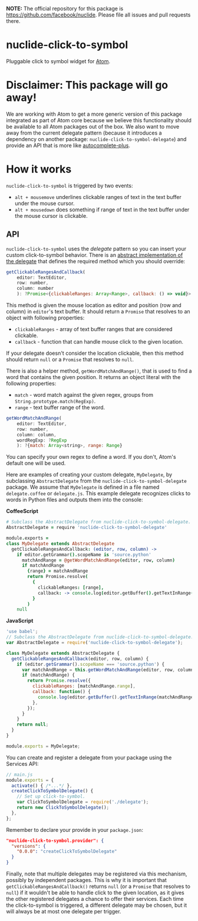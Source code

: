 **NOTE:** The official repository for this package is https://github.com/facebook/nuclide.
Please file all issues and pull requests there.

# nuclide-click-to-symbol

Pluggable click to symbol widget for [Atom](https://atom.io/).

# Disclaimer: This package will go away!

We are working with Atom to get a more generic version of this package integrated
as part of Atom core because we believe this functionality should be available to
all Atom packages out of the box. We also want to move away from the current
delegate pattern (because it introduces a dependency on another package:
`nuclide-click-to-symbol-delegate`) and provide
an API that is more like [autocomplete-plus](https://github.com/atom/autocomplete-plus).

# How it works

`nuclide-click-to-symbol` is triggered by two events:
- `alt + mousemove` underlines clickable ranges of text in the text buffer under
the mouse cursor.
- `alt + mousedown` does something if range of text in the text buffer under the
 mouse cursor is clickable.

## API

`nuclide-click-to-symbol` uses the *delegate* pattern so you can insert your
custom click-to-symbol behavior. There is an
[abstract implementation of the delegate](../click-to-symbol-delegate/lib/ClickToSymbolDelegate.js) that
defines the required method which you should override:

```javascript
getClickableRangesAndCallback(
    editor: TextEditor,
    row: number,
    column: number
    ): ?Promise<{clickableRanges: Array<Range>, callback: () => void}>
```

This method is given the mouse location as editor and position (row and column)
in `editor`'s text buffer. It should return a `Promise` that resolves to an object
with following properties:
* `clickableRanges` - array of text buffer ranges that are considered clickable.
* `callback` - function that can handle mouse click to the given location.

If your delegate doesn't consider the location clickable, then this method should return
`null` or a `Promise` that resolves to `null`.

There is also a helper method, `getWordMatchAndRange()`, that is used to find a word
that contains the given position. It returns an object literal with the following
properties:
* `match` - word match against the given regex, groups from `String.prototype.match(RegExp)`.
* `range` - text buffer range of the word.

```javascript
getWordMatchAndRange(
    editor: TextEditor,
    row: number,
    column: column,
    wordRegExp: ?RegExp
    ): ?{match: Array<string>, range: Range}
```
You can specify your own regex to define a word. If you don't, Atom's default one
will be used.

Here are examples of creating your custom delegate, `MyDelegate`, by subclassing
`AbstractDelegate` from the `nuclide-click-to-symbol-delegate` package. We assume that
`MyDelegate` is defined in a file named `delegate.coffee` or `delegate.js`.
This example delegate recognizes clicks to words in Python files and outputs
them into the console:

**CoffeeScript**
```coffee
# Subclass the AbstractDelegate from nuclide-click-to-symbol-delegate.
AbstractDelegate = require 'nuclide-click-to-symbol-delegate'

module.exports =
class MyDelegate extends AbstractDelegate
  getClickableRangesAndCallback: (editor, row, column) ->
    if editor.getGrammar().scopeName is 'source.python'
      matchAndRange = @getWordMatchAndRange(editor, row, column)
      if matchAndRange
        {range} = matchAndRange
        return Promise.resolve(
          {
            clickableRanges: [range],
            callback: -> console.log(editor.getBuffer().getTextInRange(range)),
          }
        )
    null
```

**JavaScript**
```javascript
'use babel';
// Subclass the AbstractDelegate from nuclide-click-to-symbol-delegate.
var AbstractDelegate = require('nuclide-click-to-symbol-delegate');

class MyDelegate extends AbstractDelegate {
  getClickableRangesAndCallback(editor, row, column) {
    if (editor.getGrammar().scopeName === 'source.python') {
      var matchAndRange = this.getWordMatchAndRange(editor, row, column);
      if (matchAndRange) {
        return Promise.resolve({
          clickableRanges: [matchAndRange.range],
          callback: function() {
            console.log(editor.getBuffer().getTextInRange(matchAndRange.range));
          },
        });
      }
    }
    return null;
  }
}

module.exports = MyDelegate;
```


You can create and register a delegate from your package
using the Services API:

```js
// main.js
module.exports = {
  activate() { /*...*/ },
  createClickToSymbolDelegate() {
    // Set up click-to-symbol.
    var ClickToSymbolDelegate = require('./delegate');
    return new ClickToSymbolDelegate();
  },
};
```

Remember to declare your provide in your `package.json`:

```json
"nuclide-click-to-symbol.provider": {
  "versions": {
    "0.0.0": "createClickToSymbolDelegate"
  }
}
```

Finally, note that multiple delegates may be registered via this mechanism,
possibly by independent packages. This is why it is important that
`getClickableRangesAndCallback()` returns `null` (or a `Promise` that resolves to `null`)
if it wouldn't be able to handle click to the given location,
as it gives the other registered delegates a chance to offer their services.
Each time the click-to-symbol is triggered, a different delegate may be
chosen, but it will always be at most one delegate per trigger.

